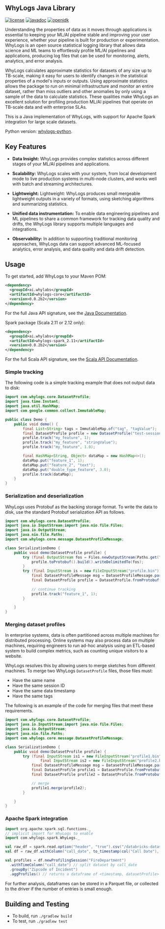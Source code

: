 ## WhyLogs Java Library
[![license](https://img.shields.io/github/license/whylabs/whylogs-java)](https://github.com/whylabs/whylogs-java/blob/mainline/LICENSE)
[![javadoc](https://javadoc.io/badge2/ai.whylabs/whylogs-core/javadoc.svg)](https://javadoc.io/doc/ai.whylabs/whylogs-core)
[![openjdk](https://img.shields.io/badge/opendjk-%3E=1.8-green)](https://openjdk.java.net)

Understanding the properties of data as it moves through applications is essential to keeping your ML/AI pipeline stable and improving your user experience, whether your pipeline is built for production or experimentation. WhyLogs is an open source statistical logging library that allows data science and ML teams to effortlessly profile ML/AI pipelines and applications, producing log files that can be used for monitoring, alerts, analytics, and error analysis.

WhyLogs calculates approximate statistics for datasets of any size up to TB-scale, making it easy for users to identify changes in the statistical properties of a model's inputs or outputs. Using approximate statistics allows the package to run on minimal infrastructure and monitor an entire dataset, rather than miss outliers and other anomalies by only using a sample of the data to calculate statistics. These qualities make WhyLogs an excellent solution for profiling production ML/AI pipelines that operate on TB-scale data and with enterprise SLAs.
 
This is a Java implementation of WhyLogs, with support for Apache Spark integration for large scale datasets.

Python version: [whylogs-python](https://github.com/whylabs/whylogs-python).

## Key Features

* **Data Insight:** WhyLogs provides complex statistics across different stages of your ML/AI pipelines and applications.

* **Scalability:** WhyLogs scales with your system, from local development mode to live production systems in multi-node clusters, and works well with batch and streaming architectures.

* **Lightweight:** Lightweight: WhyLogs produces small mergeable lightweight outputs in a variety of formats, using sketching algorithms and summarizing statistics.

* **Unified data instrumentation:** To enable data engineering pipelines and ML pipelines to share a common framework for tracking data quality and drifts, the WhyLogs library supports multiple languages and integrations.
  
* **Observability:** In addition to supporting traditional monitoring approaches, WhyLogs data can support advanced ML-focused analytics, error analysis, and data quality and data drift detection.

## Usage

To get started, add WhyLogs to your Maven POM:
```xml
<dependency>
  <groupId>ai.whylabs</groupId>
  <artifactId>whylogs-core</artifactId>
  <version>0.0.2b2</version>
</dependency>
```
For the full Java API signature, see the [Java Documentation](https://www.javadoc.io/doc/ai.whylabs/whylogs-core/latest/index.html).

Spark package (Scala 2.11 or 2.12 only):
```xml
<dependency>
  <groupId>ai.whylabs</groupId>
  <artifactId>whylogs-spark_2.11</artifactId>
  <version>0.0.2b2</version>
</dependency>
```
For the full Scala API signature, see the [Scala API Documentation](https://javadoc.io/doc/ai.whylabs/whylogs-spark_2.11/latest/index.html).


### Simple tracking
The following code is a simple tracking example that does not output data to disk:

```java
import com.whylogs.core.DatasetProfile;
import java.time.Instant;
import java.util.HashMap;
import com.google.common.collect.ImmutableMap;

public class Demo {
    public void demo() {
        final List<String> tags = ImmutableMap.of("tag", "tagValue");
        final DatasetProfile profile = new DatasetProfile("test-session", Instant.now(), tags);
        profile.track("my_feature", 1);
        profile.track("my_feature", "stringValue");
        profile.track("my_feature", 1.0);

        final HashMap<String, Object> dataMap = new HashMap<>();
        dataMap.put("feature_1", 1);
        dataMap.put("feature_2", "text");
        dataMap.put("double_type_feature", 3.0);
        profile.track(dataMap);
    }
}
```

### Serialization and deserialization
WhyLogs uses Protobuf as the backing storage format. To write the data to disk, use the standard Protobuf
serialization API as follows.

```java
import com.whylogs.core.DatasetProfile;
import java.io.InputStream;import java.nio.file.Files;
import java.io.OutputStream;
import java.nio.file.Paths;
import com.whylogs.core.message.DatasetProfileMessage;

class SerializationDemo {
    public void demo(DatasetProfile profile) {
        try (final OutputStream fos = Files.newOutputStream(Paths.get("profile.bin"))) {
            profile.toProtobuf().build().writeDelimitedTo(fos);
        }
        try (final InputStream is = new FileInputStream("profile.bin")) {
            final DatasetProfileMessage msg = DatasetProfileMessage.parseDelimitedFrom(is);
            final DatasetProfile profile = DatasetProfile.fromProtobuf(msg);
            
            // continue tracking
            profile.track("feature_1", 1);
        }

    }
}
```
### Merging dataset profiles
In enterprise systems, data is often partitioned across multiple machines for distributed processing. Online systems may also process data on multiple machines, requiring engineers to run ad-hoc analysis using an ETL-based system to build complex metrics, such as counting unique visitors to a website.

WhyLogs resolves this by allowing users to merge sketches from different machines. To merge two WhyLogs
`DatasetProfile` files, those files must:
* Have the same name
* Have the same session ID
* Have the same data timestamp
* Have the same tags

The following is an example of the code for merging files that meet these requirements.

```java
import com.whylogs.core.DatasetProfile;
import java.io.InputStream;import java.nio.file.Files;
import java.io.OutputStream;
import java.nio.file.Paths;
import com.whylogs.core.message.DatasetProfileMessage;

class SerializationDemo {
    public void demo(DatasetProfile profile) {
        try (final InputStream is1 = new FileInputStream("profile1.bin");
                final InputStream is2 = new FileInputStream("profile2.bin")) {
            final DatasetProfileMessage msg = DatasetProfileMessage.parseDelimitedFrom(is);
            final DatasetProfile profile1 = DatasetProfile.fromProtobuf(DatasetProfileMessage.parseDelimitedFrom(is1));
            final DatasetProfile profile2 = DatasetProfile.fromProtobuf(DatasetProfileMessage.parseDelimitedFrom(is2));

            // merge
            profile1.merge(profile2);
        }

    }
}
```
### Apache Spark integration
```scala
import org.apache.spark.sql.functions._
// implicit import for WhyLogs to enable
import com.whylogs.spark.WhyLogs._

val raw_df = spark.read.option("header", "true").csv("/databricks-datasets/timeseries/Fires/Fire_Department_Calls_for_Service.csv")
val df = raw_df.withColumn("call_date", to_timestamp(col("Call Date"), "MM/dd/YYYY"))

val profiles = df.newProfilingSession("FireDepartment")
  .withTimeColumn("call_date") // split dataset by call_date
  .groupBy("Zipcode of Incident")
  .aggProfiles() // returns a dataframe of <timestamp, datasetProfile> entries

```
For further analysis, dataframes can be stored in a Parquet file, or collected to the driver if the number of entries is small enough.

## Building and Testing
* To build, run `./gradlew build`
* To test, run `./gradlew test`
